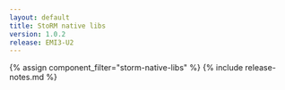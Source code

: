 ```yaml
---
layout: default
title: StoRM native libs
version: 1.0.2
release: EMI3-U2
---
```


{% assign component_filter="storm-native-libs" %}
{% include release-notes.md %}